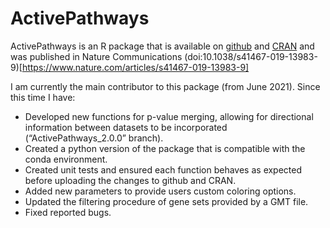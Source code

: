 # ActivePathways
ActivePathways is an R package that is available on [github](https://github.com/reimandlab/ActivePathways) and [CRAN](https://cran.r-project.org/web/packages/ActivePathways/index.html) and was published in Nature Communications (doi:10.1038/s41467-019-13983-9)[https://www.nature.com/articles/s41467-019-13983-9]

 
I am currently the main contributor to this package (from June 2021). Since this time I have:
- Developed new functions for p-value merging, allowing for directional information between datasets to be incorporated (“ActivePathways_2.0.0” branch).
- Created a python version of the package that is compatible with the conda environment.
- Created unit tests and ensured each function behaves as expected before uploading the changes to github and CRAN.
- Added new parameters to provide users custom coloring options.
- Updated the filtering procedure of gene sets provided by a GMT file.
- Fixed reported bugs. 
